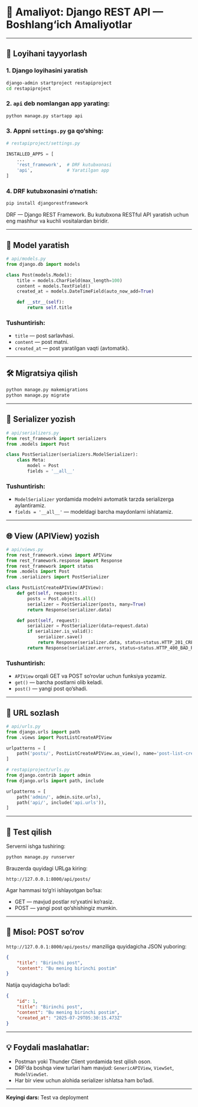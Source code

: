 # 🧪 Amaliyot: Django REST API — Boshlang‘ich Amaliyotlar

---

## 📁 Loyihani tayyorlash

### 1. Django loyihasini yaratish

```bash
django-admin startproject restapiproject
cd restapiproject
```

### 2. `api` deb nomlangan app yarating:

```bash
python manage.py startapp api
```

### 3. Appni `settings.py` ga qo‘shing:

```python
# restapiproject/settings.py

INSTALLED_APPS = [
    ...
    'rest_framework',  # DRF kutubxonasi
    'api',             # Yaratilgan app
]
```

### 4. DRF kutubxonasini o‘rnatish:

```bash
pip install djangorestframework
```

DRF — Django REST Framework. Bu kutubxona RESTful API yaratish uchun eng mashhur va kuchli vositalardan biridir.

---

## 📄 Model yaratish

```python
# api/models.py
from django.db import models

class Post(models.Model):
    title = models.CharField(max_length=100)
    content = models.TextField()
    created_at = models.DateTimeField(auto_now_add=True)

    def __str__(self):
        return self.title
```

### Tushuntirish:

* `title` — post sarlavhasi.
* `content` — post matni.
* `created_at` — post yaratilgan vaqti (avtomatik).

---

## 🛠️ Migratsiya qilish

```bash
python manage.py makemigrations
python manage.py migrate
```

---

## 🧩 Serializer yozish

```python
# api/serializers.py
from rest_framework import serializers
from .models import Post

class PostSerializer(serializers.ModelSerializer):
    class Meta:
        model = Post
        fields = '__all__'
```

### Tushuntirish:

* `ModelSerializer` yordamida modelni avtomatik tarzda serializerga aylantiramiz.
* `fields = '__all__'` — modeldagi barcha maydonlarni ishlatamiz.

---

## 🌐 View (APIView) yozish

```python
# api/views.py
from rest_framework.views import APIView
from rest_framework.response import Response
from rest_framework import status
from .models import Post
from .serializers import PostSerializer

class PostListCreateAPIView(APIView):
    def get(self, request):
        posts = Post.objects.all()
        serializer = PostSerializer(posts, many=True)
        return Response(serializer.data)

    def post(self, request):
        serializer = PostSerializer(data=request.data)
        if serializer.is_valid():
            serializer.save()
            return Response(serializer.data, status=status.HTTP_201_CREATED)
        return Response(serializer.errors, status=status.HTTP_400_BAD_REQUEST)
```

### Tushuntirish:

* `APIView` orqali GET va POST so‘rovlar uchun funksiya yozamiz.
* `get()` — barcha postlarni olib keladi.
* `post()` — yangi post qo‘shadi.

---

## 🧭 URL sozlash

```python
# api/urls.py
from django.urls import path
from .views import PostListCreateAPIView

urlpatterns = [
    path('posts/', PostListCreateAPIView.as_view(), name='post-list-create'),
]
```

```python
# restapiproject/urls.py
from django.contrib import admin
from django.urls import path, include

urlpatterns = [
    path('admin/', admin.site.urls),
    path('api/', include('api.urls')),
]
```

---

## 🚀 Test qilish

Serverni ishga tushiring:

```bash
python manage.py runserver
```

Brauzerda quyidagi URLga kiring:

```
http://127.0.0.1:8000/api/posts/
```

Agar hammasi to‘g‘ri ishlayotgan bo‘lsa:

* GET — mavjud postlar ro‘yxatini ko‘rasiz.
* POST — yangi post qo‘shishingiz mumkin.

---

## 🧪 Misol: POST so‘rov

`http://127.0.0.1:8000/api/posts/` manziliga quyidagicha JSON yuboring:

```json
{
    "title": "Birinchi post",
    "content": "Bu mening birinchi postim"
}
```

Natija quyidagicha bo‘ladi:

```json
{
    "id": 1,
    "title": "Birinchi post",
    "content": "Bu mening birinchi postim",
    "created_at": "2025-07-29T05:30:15.473Z"
}
```

---

## 💡 Foydali maslahatlar:

* Postman yoki Thunder Client yordamida test qilish oson.
* DRF’da boshqa view turlari ham mavjud: `GenericAPIView`, `ViewSet`, `ModelViewSet`.
* Har bir view uchun alohida serializer ishlatsa ham bo‘ladi.

---

**Keyingi dars:**
Test va deployment
